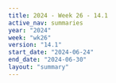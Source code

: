```yaml
---
title: 2024 - Week 26 - 14.1
active_nav: summaries
year: "2024"
week: "wk26"
version: "14.1"
start_date: "2024-06-24"
end_date: "2024-06-30"
layout: "summary"
---
```

